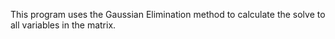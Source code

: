 This program uses the Gaussian Elimination method to calculate the solve to all variables
in the matrix.

